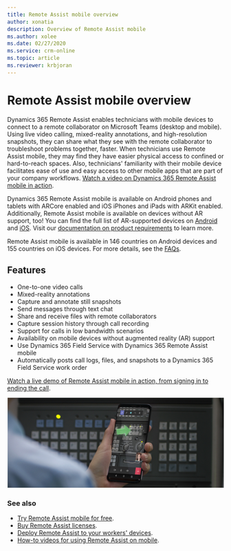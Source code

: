```yaml
---
title: Remote Assist mobile overview
author: xonatia
description: Overview of Remote Assist mobile
ms.author: xolee
ms.date: 02/27/2020
ms.service: crm-online
ms.topic: article
ms.reviewer: krbjoran
---
```

# Remote Assist mobile overview

Dynamics 365 Remote Assist enables technicians with mobile devices to connect to a remote collaborator on Microsoft Teams (desktop and mobile). Using live video calling, mixed-reality annotations, and high-resolution snapshots, they can share what they see with the remote collaborator to troubleshoot problems together, faster. When technicians use Remote Assist mobile, they may find they have easier physical access to confined or hard-to-reach spaces. Also, technicians' familiarity with their mobile device facilitates ease of use and easy access to other mobile apps that are part of your company workflows. [Watch a video on Dynamics 365 Remote Assist mobile in action](https://youtu.be/J-C6GE2gFYw).

Dynamics 365 Remote Assist mobile is available on Android phones and tablets with ARCore enabled and iOS iPhones and iPads with ARKit enabled. Additionally, Remote Assist mobile is available on devices without AR support, too! You can find the full list of AR-supported devices on [Android](https://developers.google.com/ar/discover/supported-devices) and [iOS](https://developers.google.com/ar/discover/supported-devices#ios). Visit our [documentation on product requirements](https://docs.microsoft.com/dynamics365/mixed-reality/remote-assist/requirements) to learn more. 

Remote Assist mobile is available in 146 countries on Android devices and 155 countries on iOS devices. For more details, see the [FAQs](https://docs.microsoft.com/dynamics365/mixed-reality/remote-assist/faq#using-remote-assist-on-mobile). 

## Features 
- One-to-one video calls
- Mixed-reality annotations
- Capture and annotate still snapshots 
- Send messages through text chat
- Share and receive files with remote collaborators 
- Capture session history through call recording
- Support for calls in low bandwidth scenarios
- Availability on mobile devices without augmented reality (AR) support
- Use Dynamics 365 Field Service with Dynamics 365 Remote Assist mobile
- Automatically posts call logs, files, and snapshots to a Dynamics 365 Field Service work order

[Watch a live demo of Remote Assist mobile in action, from signing in to ending the call](https://www.youtube.com/watch?v=DQJWsCDNpb4&t=1s).

![Simulated image of a technician using Remote Assist mobile to annotate their environment on a call.](./media/ram-overview.png "Remote Assist mobile Overview")


### See also
- [Try Remote Assist mobile for free](../try-remote-assist.md). 
- [Buy Remote Assist licenses](../buy-remote-assist.md). 
- [Deploy Remote Assist to your workers' devices](../deploy-remote-assist.md). 
- [How-to videos for using Remote Assist on mobile](../videos.md).
